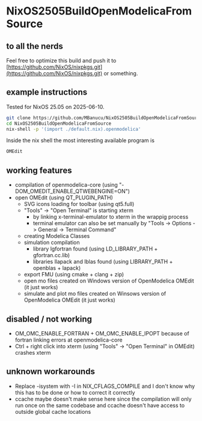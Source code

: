 # NixOS2505BuildOpenModelicaFromSource

## to all the nerds
Feel free to optimize this build and push it to [https://github.com/NixOS/nixpkgs.git](https://github.com/NixOS/nixpkgs.git) or something.

## example instructions
Tested for NixOS 25.05 on 2025-06-10.
```bash
git clone https://github.com/MBanucu/NixOS2505BuildOpenModelicaFromSource.git
cd NixOS2505BuildOpenModelicaFromSource
nix-shell -p '(import ./default.nix).openmodelica'
```
Inside the nix shell the most interesting available program is
```bash
OMEdit
```

## working features
- compilation of openmodelica-core (using "-DOM_OMEDIT_ENABLE_QTWEBENGINE=ON")
- open OMEdit (using QT_PLUGIN_PATH)
  - SVG icons loading for toolbar (using qt5.full)
  - "Tools" -> "Open Terminal" is starting xterm
    - by linking x-terminal-emulator to xterm in the wrappig process
    - terminal emulator can also be set manually by "Tools -> Options -> General -> Terminal Command"
  - creating Modelica Classes
  - simulation compilation
    - library lgfortran found (using LD_LIBRARY_PATH + gfortran.cc.lib)
    - libraries llapack and lblas found (using LIBRARY_PATH + openblas + lapack)
  - export FMU (using cmake + clang + zip)
  - open mo files created on Windows version of OpenModelica OMEdit (it just works)
  - simulate and plot mo files created on Winsows version of OpenModelica OMEdit (it just works)

## disabled / not working
- OM_OMC_ENABLE_FORTRAN + OM_OMC_ENABLE_IPOPT because of fortran linking errors at openmodelica-core
- Ctrl + right click into xterm (using "Tools" -> "Open Terminal" in OMEdit) crashes xterm

## unknown workarounds
- Replace -isystem with -I in NIX_CFLAGS_COMPILE and I don't know why this has to be done or how to correct it correctly
- ccache maybe doesn't make sense here since the compilation will only run once on the same codebase and ccache doesn't have access to outside global cache locations